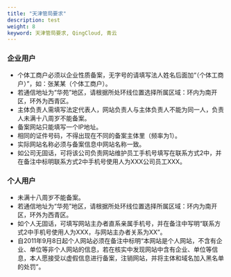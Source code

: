 ```yaml
---
title: "天津管局要求"
description: test
weight: 8
keyword: 天津管局要求, QingCloud, 青云
---
```




### 企业用户

- 个体工商户必须以企业性质备案，无字号的请填写法人姓名后面加“（个体工商户）”，如：张某某（个体工商户）。
- 若通信地址为“华苑”地区，请根据所处环线位置选择所属区域：环内为南开区，环外为西青区。
- 主体负责人需填写法定代表人，网站负责人与主体负责人不能为同一人，负责人未满十八周岁不能备案。
- 备案网站只能填写一个IP地址。
- 相同的证件号码，不得出现在不同的备案主体里（频率为1）。
- 实际网站名称必须与备案信息中网站名称一致。
- 如公司无固话，可将该公司负责网站维护员工手机号填写在联系方式2中，并在备注中标明联系方式2中手机号使用人为XXX公司员工XXX。

### 个人用户

- 未满十八周岁不能备案。
- 若通信地址为“华苑”地区，请根据所处环线位置选择所属区域：环内为南开区，环外为西青区。
- 如个人无固话，可填写网站主办者直系亲属手机号，并在备注中写明“联系方式2中手机号使用人为XXX，与网站主办者关系为XX”。
- 自2011年9月8日起个人网站必须在备注中标明“本网站是个人网站，不含有企业、单位等非个人网站的信息，若在核实中发现网站中含有企业、单位等信息，本人愿接受以虚假信息进行备案，注销网站，并将主体和域名加入黑名单的处罚”。

